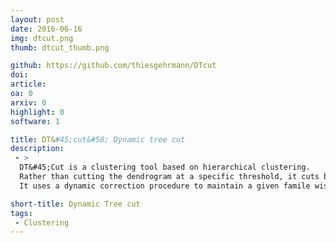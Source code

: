 ```yaml
---
layout: post
date: 2016-06-16
img: dtcut.png
thumb: dtcut_thumb.png

github: https://github.com/thiesgehrmann/DTcut
doi: 
article:
oa: 0
arxiv: 0
highlight: 0
software: 1

title: DT&#45;cut&#58; Dynamic tree cut
description:
 - >
  DT&#45;Cut is a clustering tool based on hierarchical clustering.
  Rather than cutting the dendrogram at a specific threshold, it cuts based on a statistical test at each node.
  It uses a dynamic correction procedure to maintain a given famile wise error rate (bonferroni correction).

short-title: Dynamic Tree cut
tags:
 - Clustering
---
```

